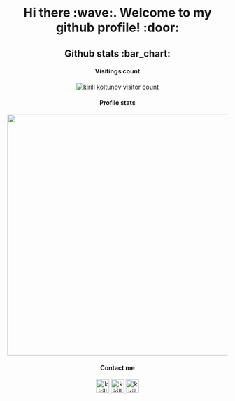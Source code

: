 <h1 align="center">Hi there :wave:. Welcome to my github profile! :door:</h2>
<h2 align="center">Github stats :bar_chart:</h2>
<h4 align="center">Visitings count</h4>
<p align="center"><img src="https://profile-counter.glitch.me/{kkkoltunov}/count.svg" alt="kirill koltunov visitor count" /></p>

<h4 align="center">Profile stats</h4>
<p align="center"><img width="550px" src="https://github-readme-stats.vercel.app/api?username=kkkoltunov&show_icons=true&theme=dark" /></p>

<h4 align="center">Contact me</h4>
<p align="center">
  <a href="https://t.me/kkkoltunov">
    <img src="https://www.vectorlogo.zone/logos/telegram/telegram-icon.svg" alt="kirill koltunov telegram profile" height="30" width="30">
  </a>
  <a href="https://vk.com/kkkoltunov">
    <img src="https://www.vectorlogo.zone/logos/vk/vk-icon.svg" 
    alt="kirill koltunov vk profile" height="30" width="30">
  </a>  
  <a href="https://www.instagram.com/kkkoltunov/">
    <img src="https://www.vectorlogo.zone/logos/instagram/instagram-icon.svg" alt="kirill koltunov Instagram Profile" height="30" width="30">
  </a>
</p>

